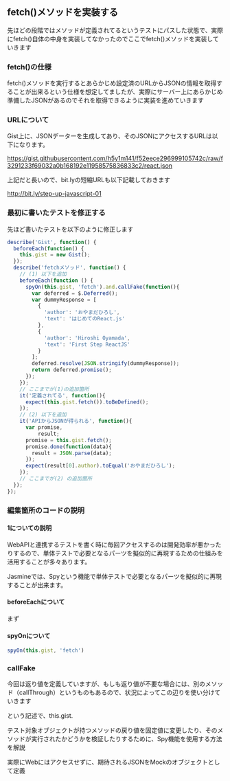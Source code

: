 ## fetch()メソッドを実装する

先ほどの段階ではメソッドが定義されてるというテストにパスした状態で、実際にfetch()自体の中身を実装してなかったのでここでfetch()メソッドを実装していきます

### fetch()の仕様

fetch()メソッドを実行するとあらかじめ設定済のURLからJSONの情報を取得することが出来るという仕様を想定してましたが、実際にサーバー上にあらかじめ準備したJSONがあるのでそれを取得できるように実装を進めていきます

### URLについて

Gist上に、JSONデーターを生成してあり、そのJSONにアクセスするURLは以下になります。

https://gist.githubusercontent.com/h5y1m141/f52eece296999105742c/raw/f3291233f69032a0b168192e11958575836833c2/react.json

上記だと長いので、bit.lyの短縮URLも以下記載しておきます

http://bit.ly/step-up-javascript-01

### 最初に書いたテストを修正する

先ほど書いたテストを以下のように修正します

```javascript
describe('Gist', function() {
  beforeEach(function() {
    this.gist = new Gist();
  }); 
  describe('fetchメソッド', function() {
    // (1) 以下を追加
    beforeEach(function () {
      spyOn(this.gist, 'fetch').and.callFake(function(){
        var deferred = $.Deferred();
        var dummyResponse = [
          {
            'author': 'おやまだひろし',
            'text': 'はじめてのReact.js'
          },
          {
            'author': 'Hiroshi Oyamada',
            'text': 'First Step ReactJS'
          }
        ];
        deferred.resolve(JSON.stringify(dummyResponse));
        return deferred.promise();
      });
    });
    // ここまでが(1)の追加箇所
    it('定義されてる', function(){
      expect(this.gist.fetch()).toBeDefined();
    });
    // (2) 以下を追加
    it('APIからJSONが得られる', function(){
      var promise,
          result;
      promise = this.gist.fetch();
      promise.done(function(data){
        result = JSON.parse(data); 
      });
      expect(result[0].author).toEqual('おやまだひろし');
    });
    // ここまでが(2) の追加箇所
  });
});
```

### 編集箇所のコードの説明

#### 1についての説明

WebAPIと連携するテストを書く時に毎回アクセスするのは開発効率が悪かったりするので、単体テストで必要となるパーツを擬似的に再現するための仕組みを活用することが多々あります。

Jasmineでは、Spyという機能で単体テストで必要となるパーツを擬似的に再現することが出来ます。

#### beforeEachについて

まず

#### spyOnについて
```javascript
spyOn(this.gist, 'fetch')
```

### callFake


今回は返り値を定義していますが、もしも返り値が不要な場合には、別のメソッド（callThrough）というものもあるので、状況によってこの辺りを使い分けていきます

という記述で、this.gist.


テスト対象オブジェクトが持つメソッドの戻り値を固定値に変更したり、そのメソッドが実行されたかどうかを検証したりするために、Spy機能を使用する方法を解説

実際にWebにはアクセスせずに、期待されるJSONをMockのオブジェクトとして定義
